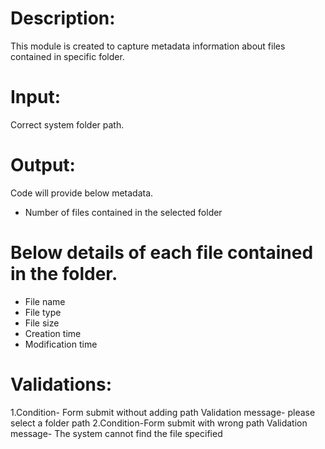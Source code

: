 # Description:
This module is created to capture metadata information about files contained in specific folder.

# Input:
Correct system folder path.

# Output:
Code will provide below metadata.
- Number of files contained in the selected folder

# Below details of each file contained in the folder.
- File name
- File type
- File size
- Creation time
- Modification time

# Validations:
1.Condition- Form submit without adding path
  Validation message- please select a folder path
2.Condition-Form submit with wrong path
Validation message- The system cannot find the file specified
